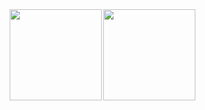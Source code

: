<div align = "center" >
  <img src = "https://github-readme-stats.vercel.app/api?username=habibayman&show_icons=true&theme=rose" height = "165" />
  <img src="https://streak-stats.demolab.com?user=habibayman&theme=rose&hide_border=true" height = "165" />

</div>

